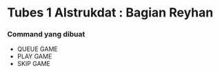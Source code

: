 # Tubes 1 Alstrukdat : Bagian Reyhan

### **Command yang dibuat**
- QUEUE GAME
- PLAY GAME
- SKIP GAME